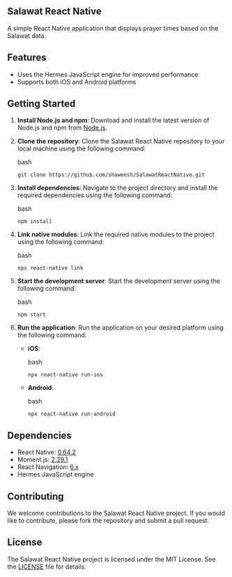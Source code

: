 Salawat React Native
--------------------

A simple React Native application that displays prayer times based on the Salawat data.

Features
--------

*   Uses the Hermes JavaScript engine for improved performance
*   Supports both iOS and Android platforms

Getting Started
---------------

1.  **Install Node.js and npm**: Download and install the latest version of Node.js and npm from [Node.js](https://nodejs.org/en/download/).
2.  **Clone the repository**: Clone the Salawat React Native repository to your local machine using the following command:
    
    bash
    
    `git clone https://github.com/shaweesh/SalawatReactNative.git`
    
3.  **Install dependencies**: Navigate to the project directory and install the required dependencies using the following command:
    
    bash
    
    `npm install`
    
4.  **Link native modules**: Link the required native modules to the project using the following command:
    
    bash
    
    `npx react-native link`
    
5.  **Start the development server**: Start the development server using the following command:
    
    bash
    
    `npm start`
    
6.  **Run the application**: Run the application on your desired platform using the following command:
    *   **iOS**:
        
        bash
        
        `npx react-native run-ios`
        
    *   **Android**:
        
        bash
        
        `npx react-native run-android`
        

Dependencies
------------

*   React Native: [0.64.2](https://github.com/facebook/react-native/tree/v0.64.2)
*   Moment.js: [2.29.1](https://github.com/moment/moment/tree/2.29.1)
*   React Navigation: [6.x](https://github.com/react-navigation/react-navigation/tree/main/packages/native)
*   Hermes JavaScript engine

Contributing
------------

We welcome contributions to the Salawat React Native project. If you would like to contribute, please fork the repository and submit a pull request.

License
-------

The Salawat React Native project is licensed under the MIT License. See the [LICENSE](https://www.perplexity.ai/LICENSE) file for details.
